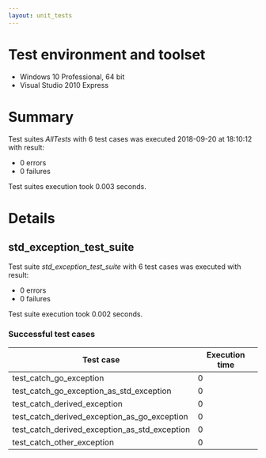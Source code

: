 ```yaml
---
layout: unit_tests
---
```


# Test environment and toolset 

* Windows 10 Professional, 64 bit
* Visual Studio 2010 Express

# Summary

Test suites *AllTests* with 6 test cases was executed 2018-09-20 at 18:10:12 with result:

* 0 errors
* 0 failures

Test suites execution took 0.003 seconds.

# Details

## std_exception_test_suite

Test suite *std_exception_test_suite* with 6 test cases was executed with result:

* 0 errors
* 0 failures

Test suite execution took 0.002 seconds.

### Successful test cases

Test case|Execution time
-|-
test_catch_go_exception | 0
test_catch_go_exception_as_std_exception | 0
test_catch_derived_exception | 0
test_catch_derived_exception_as_go_exception | 0
test_catch_derived_exception_as_std_exception | 0
test_catch_other_exception | 0
